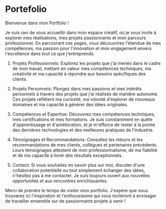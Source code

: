 # Portefolio
Bienvenue dans mon Portfolio !

Je suis ravi de vous accueillir dans mon espace créatif, où je vous invite à explorer mes réalisations, mes projets passionnants et mon parcours professionnel. En parcourant ces pages, vous découvrirez l'étendue de mes compétences, ma passion pour l'innovation et mon engagement envers l'excellence dans tout ce que j'entreprends.

1. Projets Professionnels: Explorez les projets que j'ai menés dans le cadre de mon travail, mettant en valeur mes compétences techniques, ma créativité et ma capacité à répondre aux besoins spécifiques des clients.

2. Projets Personnels: Plongez dans mes passions et mes intérêts personnels à travers des projets que j'ai réalisés de manière autonome. Ces projets reflètent ma curiosité, ma volonté d'explorer de nouveaux domaines et ma capacité à générer des idées originales.

3. Compétences et Expertise: Découvrez mes compétences techniques, mes certifications et mes formations. Je suis constamment en quête d'apprentissage et d'amélioration, et je m'efforce de rester à la pointe des dernières technologies et des meilleures pratiques de l'industrie.

4. Témoignages et Recommandations: Consultez les retours et les recommandations de mes clients, collègues et partenaires précédents. Leurs témoignages attestent de mon professionnalisme, de ma fiabilité et de ma capacité à livrer des résultats exceptionnels.

5. Contact: Si vous souhaitez en savoir plus sur moi, discuter d'une collaboration potentielle ou tout simplement échanger des idées, n'hésitez pas à me contacter. Je suis toujours ouvert aux nouvelles opportunités et aux rencontres enrichissantes.

Merci de prendre le temps de visiter mon portfolio. J'espère que vous trouverez ici l'inspiration et l'enthousiasme qui vous inciteront à envisager de travailler ensemble sur de passionnants projets à venir !
